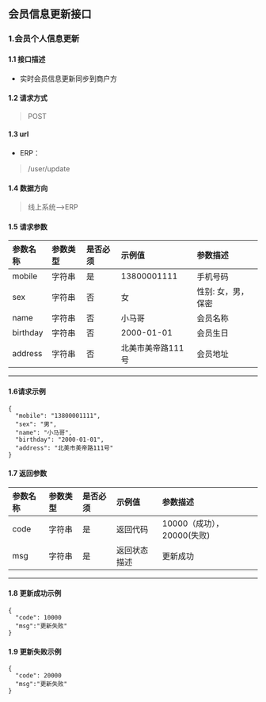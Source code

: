## 会员信息更新接口
### 1.会员个人信息更新
#### 1.1 接口描述
* 实时会员信息更新同步到商户方
#### 1.2 请求方式
> POST
#### 1.3 url
* ERP：
> /user/update
#### 1.4 数据方向
> 线上系统-->ERP
#### 1.5 请求参数
| 参数名称 | 参数类型 | 是否必须 | 示例值 | 参数描述  |
| :---         |     :---      |     :--- | :--- | :--- |
| mobile   | 字符串     | 是    | 13800001111    | 手机号码 |
| sex   | 字符串     | 否    | 女    | 性别: 女，男，保密 |
| name   | 字符串     | 否    | 小马哥    | 会员名称 |
| birthday   | 字符串     | 否    | 2000-01-01    | 会员生日 |
| address   | 字符串     | 否    | 北美市美帝路111号    | 会员地址 |
--------------------- 
#### 1.6请求示例
```
{
  "mobile": "13800001111",
  "sex": "男",
  "name": "小马哥",
  "birthday": "2000-01-01",
  "address": "北美市美帝路111号"
}
```
#### 1.7 返回参数
| 参数名称 | 参数类型 | 是否必须 | 示例值 | 参数描述  |
| :---         |     :---      |     :--- | :--- | :--- |
| code   | 字符串     | 是    | 返回代码    | 10000（成功），20000(失败) |
| msg   | 字符串     | 是    | 返回状态描述    | 更新成功 |
--------------------- 
#### 1.8 更新成功示例
```
{
  "code": 10000
  "msg":"更新失败"
}
```
#### 1.9 更新失败示例
```
{
  "code": 20000
  "msg":"更新失败"
}
```
